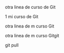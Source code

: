 otra linea de curso de Git

1 mi curso de Git

otra linea de m curso Git

otra linea de m curso Gitgit

git pull
